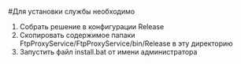 #Для установки службы необходимо
1. Собрать решение в конфигурации Release
2. Скопировать содержимое папаки FtpProxyService/FtpProxyService/bin/Release в эту директорию
3. Запустить файл install.bat от имени администратора
